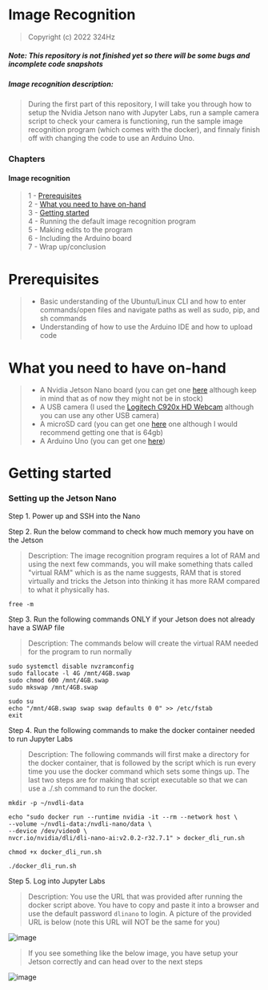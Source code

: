 # Image Recognition

>Copyright (c) 2022 324Hz
##### Note: This repository is <b>not</b> finished yet so there <b>will</b> be some bugs and incomplete code snapshots

##### Image recognition description:
>During the first part of this repository, I will take you through how to setup the Nvidia Jetson nano with Jupyter Labs, run a sample camera script to check your camera is functioning, run the sample image recognition program (which comes with the docker), and finnaly finish off with changing the code to use an Arduino Uno.

### Chapters <br>
#### Image recognition <br>
>1 - [Prerequisites](#prerequisites)<br>
>2 - [What you need to have on-hand](#what-you-need-to-have-on-hand)<br>
>3 - [Getting started](#getting-started)<br>
>4 - Running the default image recognition program<br>
>5 - Making edits to the program<br>
>6 - Including the Arduino board<br>
>7 - Wrap up/conclusion<br>

# Prerequisites
 > - Basic understanding of the Ubuntu/Linux CLI and how to enter commands/open files and navigate paths as well as sudo, pip, and sh commands <br>
 > - Understanding of how to use the Arduino IDE and how to upload code <br>

# What you need to have on-hand <br>
 > - A Nvidia Jetson Nano board (you can get one [here](https://www.amazon.com/NVIDIA-Jetson-Nano-Developer-945-13541-0000-000/dp/B08J157LHH/ref=sr_1_3?crid=14OGE6DXXIQJV&keywords=nvidia+jetson+nano+2gb&qid=1650155641&sprefix=nvidia+jetson+nano+%2Caps%2C212&sr=8-3) although keep in mind that as of now they might not be in stock) <br>
 > - A USB camera (I used the [Logitech C920x HD Webcam](https://www.amazon.com/Logitech-C920x-Pro-HD-Webcam/dp/B085TFF7M1/ref=sr_1_3?crid=27NQO1U637C2M&keywords=logitech%2Busb%2Bcamera&qid=1650155485&sprefix=logitech%2Busb%2Bcamera%2Caps%2C160&sr=8-3&th=1) although you can use any other USB camera)
 > - A microSD card (you can get one [here](https://www.amazon.com/SanDisk-Ultra-UHS-I-Memory-Adapter/dp/B00M55C0NS/ref=sr_1_6?crid=38NYM8JJMSNRA&keywords=micro%2Bsd%2Bcard&qid=1650155732&sprefix=micro%2Bsd%2Bcard%2Caps%2C255&sr=8-6&th=1) one although I would recommend getting one that is 64gb)
 > - A Arduino Uno (you can get one [here](https://store.arduino.cc/products/arduino-uno-rev3))

# Getting started
### Setting up the Jetson Nano

Step 1.  Power up and SSH into the Nano

Step 2. Run the below command to check how much memory you have on the Jetson
>Description: The image recognition program requires a lot of RAM and using the next few commands, you will make something thats called "virtual RAM" which is as the name suggests, RAM that is stored virtually and tricks the Jetson into thinking it has more RAM compared to what it physically has. <br>

    free -m


Step 3. Run the following commands ONLY if your Jetson does not already have a SWAP file
>Description: The commands below will create the virtual RAM needed for the program to run normally

    sudo systemctl disable nvzramconfig
    sudo fallocate -l 4G /mnt/4GB.swap
    sudo chmod 600 /mnt/4GB.swap
    sudo mkswap /mnt/4GB.swap

    sudo su
    echo "/mnt/4GB.swap swap swap defaults 0 0" >> /etc/fstab
    exit


Step 4. Run the following commands to make the docker container needed to run Jupyter Labs
>Description: The following commands will first make a directory for the docker container, that is followed by the script which is run every time you use the docker command which sets some things up. The last two steps are for making that script executable so that we can use a ./.sh command to run the docker.

    mkdir -p ~/nvdli-data

    echo "sudo docker run --runtime nvidia -it --rm --network host \
    --volume ~/nvdli-data:/nvdli-nano/data \
    --device /dev/video0 \
    nvcr.io/nvidia/dli/dli-nano-ai:v2.0.2-r32.7.1" > docker_dli_run.sh
    
    chmod +x docker_dli_run.sh

    ./docker_dli_run.sh
    
    
Step 5. Log into Jupyter Labs
>Description: You use the URL that was provided after running the docker script above. You have to copy and paste it into a browser and use the default password `dlinano` to login. A picture of the provided URL is below (note this URL will NOT be the same for you)

![image](https://user-images.githubusercontent.com/92825997/163696048-b2b53b30-eeb3-405a-b0b4-602776c7d8d6.png)

>If you see something like the below image, you have setup your Jetson correctly and can head over to the next steps

![image](https://user-images.githubusercontent.com/92825997/163696076-2bb063ed-7d28-462a-8a77-121c0170d2a9.png)
